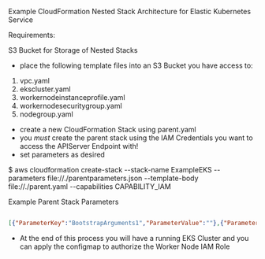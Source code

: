 Example CloudFormation Nested Stack Architecture for Elastic Kubernetes Service

Requirements:

S3 Bucket for Storage of Nested Stacks
- place the following template files into an S3 Bucket you have access to:

1. vpc.yaml
2. ekscluster.yaml			
3. workernodeinstanceprofile.yaml
4. workernodesecuritygroup.yaml
5. nodegroup.yaml

- create a new CloudFormation Stack using parent.yaml
- you *must* create the parent stack using the IAM Credentials you want to access the APIServer Endpoint with!
- set parameters as desired

$ aws cloudformation create-stack --stack-name ExampleEKS --parameters file://./parentparameters.json --template-body file://./parent.yaml --capabilities CAPABILITY_IAM


Example Parent Stack Parameters

```json

[{"ParameterKey":"BootstrapArguments1","ParameterValue":""},{"ParameterKey":"BootstrapArguments2","ParameterValue":""},{"ParameterKey":"ClusterName","ParameterValue":"TestCluster"},{"ParameterKey":"ClusterVersion","ParameterValue":"1.10"},{"ParameterKey":"KeyName1","ParameterValue":"test-ssh-key"},{"ParameterKey":"KeyName2","ParameterValue":"test-ssh-key"},{"ParameterKey":"NodeAutoScalingGroupMaxSize1","ParameterValue":"1"},{"ParameterKey":"NodeAutoScalingGroupMinSize1","ParameterValue":"1"},{"ParameterKey":"NodeGroupName1","ParameterValue":"t2mediumnodegroup"},{"ParameterKey":"NodeImageId1","ParameterValue":"ami-0a54c984b9f908c81"},{"ParameterKey":"NodeInstanceType1","ParameterValue":"t2.medium"},{"ParameterKey":"NodeVolumeSize1","ParameterValue":"40"},{"ParameterKey":"NodeAutoScalingGroupMaxSize2","ParameterValue":"3"},{"ParameterKey":"NodeAutoScalingGroupMinSize2","ParameterValue":"1"},{"ParameterKey":"NodeGroupName2","ParameterValue":"t2smallnodegroup"},{"ParameterKey":"NodeImageId2","ParameterValue":"ami-0a54c984b9f908c81"},{"ParameterKey":"NodeInstanceType2","ParameterValue":"t2.small"},{"ParameterKey":"NodeVolumeSize2","ParameterValue":"20"},{"ParameterKey":"S3BucketName","ParameterValue":"<Bucket Name>"},{"ParameterKey":"ServiceRole","ParameterValue":"arn:aws:iam::123456789012:role/EKS-Service-Role"},{"ParameterKey":"Subnet01Block","ParameterValue":"192.168.32.0/19"},{"ParameterKey":"Subnet02Block","ParameterValue":"192.168.64.0/19"},{"ParameterKey":"Subnet03Block","ParameterValue":"192.168.96.0/19"},{"ParameterKey":"Subnet04Block","ParameterValue":"192.168.128.0/19"},{"ParameterKey":"Subnet05Block","ParameterValue":"192.168.160.0/19"},{"ParameterKey":"Subnet06Block","ParameterValue":"192.168.192.0/19"},{"ParameterKey":"VpcBlock","ParameterValue":"192.168.0.0/16"}]

```


- At the end of this process you will have a running EKS Cluster and you can apply the configmap to authorize the Worker Node IAM Role

